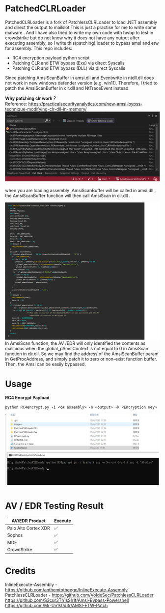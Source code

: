 # PatchedCLRLoader
PatchedCLRLoader is a fork of PatchlessCLRLoader to load .NET assembly and direct the output to mailslot.This is just a practise for me to write some malware . And I have also tried to write my own code with hwbp to test in crowdstrike but do not know why it does not have any output after executing assembly, so I write this(patching) loader to bypass amsi and etw for assembly.
This repo includes:
<ul>
  <li>RC4 encryption payload python script</li>
  <li>Patching CLR and ETW bypass (Exe) via direct Syscalls</li>
  <li>Patching CLR and ETW bypass (DLL) via direct Syscalls</li>
</ul>
Since patching AmsiScanBuffer in amsi.dll and Eventwrite in ntdll.dll does not work in new windows defender version (e.g. win11). Therefore, I tried to patch the AmsiScanBuffer in clr.dll and NtTraceEvent instead.

<b>Why patching clr work？</b></br>
Reference: <https://practicalsecurityanalytics.com/new-amsi-bypss-technique-modifying-clr-dll-in-memory/>
![](images/callstack.png)

when you are loading assembly ,AmsiScanBuffer will be called in amsi.dll , the AmsiScanBuffer function will then call AmsiScan in clr.dll .

![](images/presudocode.png)
In AmsiScan function, the AV /EDR will only identified the contents as malicious when the global_pAmsiContext is not equal to 0 in AmsiScan function in clr.dll. So we may find the address of the AmsiScanBuffer param in GetProcAddress, and simply patch it to zero or non-exist function buffer. Then, the Amsi can be easily bypassed. 

# Usage

<b>RC4 Encrypt Payload</b>

```
python RC4encrypt.py -i <c# assembly> -o <output> -k <Encryption Key>
```
![](images/RC4.png)

# AV / EDR Testing Result

| AV/EDR Product | Execute |
| ------ | ------ |
| Palo Alto Cortex XDR | :white_check_mark: |
| Sophos  | :white_check_mark: |
| MDE | :white_check_mark: |
| CrowdStrike | :white_check_mark: |

# Credits
InlineExecute-Assembly - <https://github.com/anthemtotheego/InlineExecute-Assembly> </br>
PatchlessCLRLoader - <https://github.com/VoldeSec/PatchlessCLRLoader></br>
<https://github.com/S3cur3Th1sSh1t/Amsi-Bypass-Powershell></br>
<https://github.com/Mr-Un1k0d3r/AMSI-ETW-Patch>
